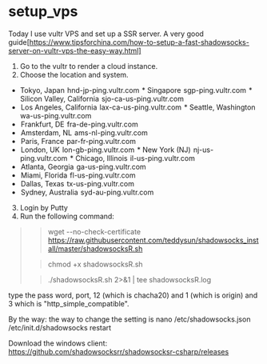 # setup_vps

Today I use vultr VPS and set up a SSR server.
A very good guide[https://www.tipsforchina.com/how-to-setup-a-fast-shadowsocks-server-on-vultr-vps-the-easy-way.html]

1. Go to the vultr to render a cloud instance.
2. Choose the location and system.
* Tokyo, Japan	 hnd-jp-ping.vultr.com
 * Singapore	 sgp-ping.vultr.com
 * Silicon Valley, California	 sjo-ca-us-ping.vultr.com
*  Los Angeles, California	 lax-ca-us-ping.vultr.com
 * Seattle, Washington	 wa-us-ping.vultr.com
*  Frankfurt, DE	 fra-de-ping.vultr.com
*  Amsterdam, NL	 ams-nl-ping.vultr.com
*  Paris, France	 par-fr-ping.vultr.com
*  London, UK	 lon-gb-ping.vultr.com
 * New York (NJ)	 nj-us-ping.vultr.com
 * Chicago, Illinois	 il-us-ping.vultr.com
*  Atlanta, Georgia	 ga-us-ping.vultr.com
*  Miami, Florida	 fl-us-ping.vultr.com
*  Dallas, Texas	 tx-us-ping.vultr.com
*  Sydney, Australia	 syd-au-ping.vultr.com

3. Login by Putty
4. Run the following command:
>>  wget --no-check-certificate https://raw.githubusercontent.com/teddysun/shadowsocks_install/master/shadowsocksR.sh
>
>> chmod +x shadowsocksR.sh
>
>> ./shadowsocksR.sh 2>&1 | tee shadowsocksR.log

type the pass word, port, 12  (which is chacha20) and 1 (which is origin) and 3 which is "http_simple_compatible".

By the way: the way to change the setting is
nano /etc/shadowsocks.json
/etc/init.d/shadowsocks restart



Download the windows client:
https://github.com/shadowsocksrr/shadowsocksr-csharp/releases


